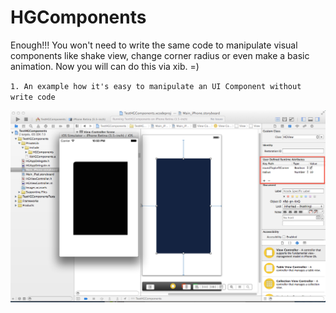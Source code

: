 HGComponents
============

Enough!!! You won't need to write the same code to manipulate visual components like shake view, change corner radius or even make a basic animation. Now you will can do this via xib. =)

`1. An example how it's easy to manipulate an UI Component without write code`

![alt tag](Screenshots/HGView.png)
